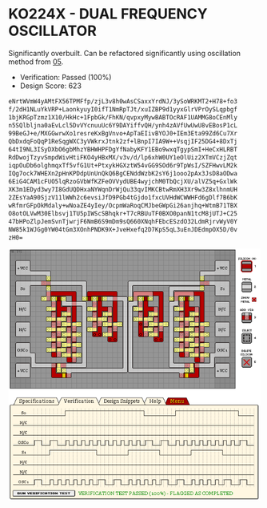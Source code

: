 # KO224X - DUAL FREQUENCY OSCILLATOR

Significantly overbuilt. Can be refactored significantly using oscillation method from [05](/levels/05%20KO223%20DUAL%20FIXED%20FREQUENCY%20OSCILLATOR.md).

- Verification: Passed (100%)
- Design Score: 623

```
eNrtWVmW4yAMtFX56TPMFfp/zjL3v8h0wAsCSaxxYrdNJ/3ySoWRKMT2+H78+fo3
f/2dH1NLuYkVRP+LaonkyuyI0ifT1NmRpTJt/xuIZBP9d1yyxGlrVPrOySLqpbgf
1bjKRGpTzmz1X10/HkHc+1FpbGk/FhKN/qvpxyMywBABTOcRAF1UAMMG8oCEnMly
n5SQlbljna0aEvLcl5DvVYcnuuUc6Y9DAYiffvQH/ynh4zAVfUwUwU8vEBosP1cL
99BeGJ+e/MXGGwrwXo1resreKxBgVnvo+ApTaEIivBYOJ0+IEm3Eta99Zd6Cu7Xr
QbDxdqFoQqP1ReSqgWXC3yVWkrxJtnk2zf+lBnpI7IA9W++VsqjIF25DG4+8DxTj
64tI9NL3ISyDXbO6gbMhzYBHWHPFDgYfNabyKFY1EBo9wxqTgypSmI+HeCxHLRBT
RdDwojTzyvSmpdWivHtiFKO4yHBxMX/v3v/d/lp6xhW0UY1eOlUiz2XTmVCzjZqt
iqpOuDb6olghmqxTf5vfG1Ut+PtxykHGXztW54vGG9SOd6r9TpWsI/SZFHwvLM2k
IQg7ock7WHEXn2pHnKPDdpUnUnQkQ6BgCENddWzbK2sY6j1ooo2pAx3JsD8aODwa
6EiG4CAM1cFUO5lqRzoGVbWfKZFeOVVydUBE4wyjchM0TbQcjXU/alVZ5q+GxlWk
XK3m1EDyd3wy7I8GdUQDHxaNYWqnDrWjQu33qvIMKCBtwRmXH3Xr9w3Z8xlhnmUH
2ZEsYaA90SjzV11lWWh2c6evsiJfD9PGb4tGjdo1fxcUVHdWCWWHFd6gDlf7B6bK
wRfmrGFpOkMdaly+wNoaZE4yIey/OcpmWaRoqCMJbeGWpGi26anjhq+WtmB71TBX
O8otOLVwM30Elbsvj1TU5pIWScSBhqkr+T7cRBUuTF0BXO0panN1tcM8jUTJ+C25
47bHPoZlpJemSvnTjwrjF6NmB6S9mDm9sQ660XNqhFEbcESzdO32LdmRjrvWyV0Y
NW85k1WJGg0YW04tGm3XOnhPNDK9X+JveHxefq2D7KpS5qL3uEnJDEdmpOX5D/0v
zH0=
```

![08 KO224X DUAL FREQUENCY OSCILLATOR](./assets/08.png)

